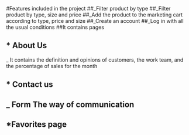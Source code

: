 #Features included in the project
##_Filter product by type
##_Filter product by type, size and price
##_Add the product to the marketing cart according to type, price and size
##_Create an account
##_Log in with all the usual conditions
##It contains pages 
## * About Us 
_ It contains the definition and opinions of customers, the work team, and the percentage of sales for the month
## * Contact us
## _ Form The way of communication 
## *Favorites page
